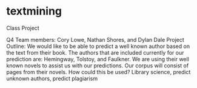 # textmining
Class Project

Q4
Team members: Cory Lowe, Nathan Shores, and Dylan Dale
Project Outline:
We would like to be able to predict a well known author based on the text from their book. The authors that are included currently for our prediction are: Hemingway, Tolstoy, and Faulkner. We are using their well known novels to assist us with our predictions. Our corpus will consist of pages from their novels.
How could this be used? Library science, predict unknown authors, predict plagiarism
